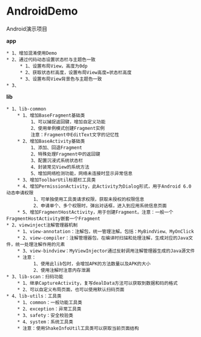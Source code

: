 # AndroidDemo

Android演示项目

**app**

    * 1、增加混淆使用Demo
    * 2、通过代码动态设置状态栏与主题色一致
         * 1、设置布局View，高度为0dp
         * 2、获取状态栏高度，设置布局View高度=状态栏高度
         * 3、设置布局View背景色与主题色一致
    * 3、

**lib**

	* 1、lib-common
		* 1、增加BaseFragment基础类
		     1、可以捕捉返回键，增加自定义功能
		     2、使用单例模式创建Fragment实例
		     注意：Fragment中EditText文字的记忆性
		* 2、增加BaseActivity基础类
		     1、添加、回退Fragment
		     2、特殊处理Fragment中的返回键
		     3、配置沉浸式系统状态栏
		     4、封装常见View的系统方法
		     5、增加网络检测功能，网络未连接时显示异常信息
		* 3、增加ToolbarUtil标题栏工具类
		* 4、增加PermissionActivity，此Activity为Dialog形式，用于Android 6.0 动态申请权限
		      1、可单独使用工具类请求权限，获取未授权的权限信息
		      2、申请单个、多个权限时，弹出对话框，进入到应用系统信息页面
		* 5、增加FragmentHostActivity，用于创建Fragment。注意：一般一个FragmentHostActivity嵌套一个Fragment
	* 2、viewinject注解管理器机制
		* 1、view-annotation：注解包，统一管理注解。包括：MyBindView、MyOnClick
		* 2、view-compiler：注解管理器包，在编译时扫描和处理注解，生成对应的Java文件，统一处理注解作用的元素
		* 3、view-bindview：MyViewInjector通过反射调用注解管理器生成的Java源文件
		* 注意：
		      1、使用此lib包时，会增加APK的方法数量以及APK的大小
		      2、使用注解时注意内存泄漏
    * 3、lib-scan：扫码功能
        * 1、继承CaptureActivity，复写dealData方法可以获取到数据和码的格式
        * 2、可以自定义布局页面，也可以使用默认扫码页面
    * 4、lib-utils：工具类
        * 1、common：一般功能工具类
        * 2、exception：异常工具类
        * 3、safety：安全校验类
        * 4、system：系统工具类
        * 注意：使用ShakeInfoUtil工具类可以获取当前页面结构